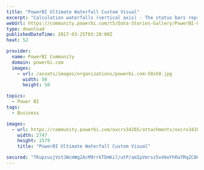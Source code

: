 ```yaml
---
title: "PowerBI Ultimate Waterfall Custom Visual"
excerpt: "Calculation waterfalls (vertical axis) - The status bars represent base and result measures (e.g. sales and EBIT) whereas the contribution bars in"
webUrl: https://community.powerbi.com/t5/Data-Stories-Gallery/PowerBI-Ultimate-Waterfall-Custom-Visual/m-p/148895
type: download
publishedDateTime: 2017-03-25T03:28:00Z
heat: 52

provider:
  name: PowerBI Community
  domain: powerbi.com
  images:
    - url: /assets/images/organizations/powerbi.com-50x50.jpg
      width: 50
      height: 50

topics:
  - Power BI
tags:
  - Business

images:
  - url: https://community.powerbi.com/oxcrx34285/attachments/oxcrx34285/DataStoriesGallery/762/4/M4.PNG
    width: 2747
    height: 1579
    title: "PowerBI Ultimate Waterfall Custom Visual"

secured: "TKupzuujVstJWcmWg2AcM9rrkTDmKil/utP/amIpVmrsz5v48eYhRaTRqZC8O9gP7cJ/dLAOrtrgjwIPMnkBds7wPd8tmG1G6Bvw0Nyj6HgFbqLsbrMAQKGOaxw0s7RUALw1A5VjndWUXtH5A8Z3LfwBS9ffd7RxUe9cAvF+8Hg2/pLcUeOxqOXcg+XHoa5dOiw/s+GutL0X+Mlsbtt++gYOX2apZpRa9BRon6nm++qHa0jJj/y/bO4rE9PgOKoj4wEXLDYlHI5AjWcYZgrGxJe348M130i8IE1mKRr3GhmUViULehgdQ0k4JX+jaVTI2Uqhqyb/fJ5NaxMrtAM76ctbh8a9kRXXb3bXOnivhZpUiNLwyXVNDB7X4Hn+TssV;D10lFFhrR0XSDnBqKoUy4g=="
---
```


